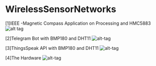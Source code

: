# WirelessSensorNetworks
[1]IEEE -Magnetic Compass Application on Processing and HMC5883
![alt tag](https://github.com/chrissunny94/WirelessSensorNetworks/blob/master/IEEE%2Bmagnetic%20Compass/ScreenShots/processing.jpg)

[2]Telegram Bot with BMP180 and DHT11
![alt-tag](https://github.com/chrissunny94/WirelessSensorNetworks/blob/master/telegram/SCREENSHOTS/App.png)

[3]ThingsSpeak API with BMP180 and DHT11 
![alt-tag](https://github.com/chrissunny94/WirelessSensorNetworks/blob/master/thingsspeak/screenshots/Screenshot%20from%202016-04-18%2000:16:01.png)

[4]The Hardware
![alt-tag](https://github.com/chrissunny94/WirelessSensorNetworks/blob/master/Documentation/IMG_1911.JPG)
